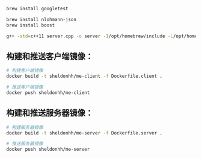 ```bash
brew install googletest

```


```bash
brew install nlohmann-json
brew install boost

```


```bash
g++ -std=c++11 server.cpp -o server -I/opt/homebrew/include -L/opt/homebrew/lib -lboost_system -lboost_thread
```

## 构建和推送客户端镜像：
```bash
# 构建客户端镜像
docker build -t sheldonhh/me-client -f Dockerfile.client .

# 推送客户端镜像
docker push sheldonhh/me-client

```

## 构建和推送服务器镜像：
```bash
# 构建服务器镜像
docker build -t sheldonhh/me-server -f Dockerfile.server .

# 推送服务器镜像
docker push sheldonhh/me-server
```